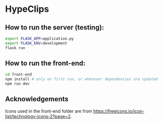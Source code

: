 # HypeClips

## How to run the server (testing):
```bash
export FLASK_APP=application.py
export FLASK_ENV=development
flask run
```

## How to run the front-end:
```bash
cd front-end
npm install # only on first run, or whenever dependencies are updated
npm run dev
```

## Acknowledgements
Icons used in the front-end folder are from https://freeicons.io/icon-list/technology-icons-2?page=2.